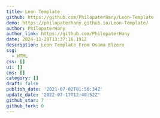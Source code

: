 ```yaml
---
title: Leon Template
github: https://github.com/PhilopaterHany/Leon-Template
demo: https://philopaterhany.github.io/Leon-Template/
author: PhilopaterHany
author_link: https://github.com/PhilopaterHany
date: 2024-11-28T13:37:16.191Z
description: Leon Template From Osama Elzero
ssg:
  - HTML
css: []
ui: []
cms: []
category: []
draft: false
publish_date: '2021-07-02T01:50:34Z'
update_date: '2022-07-17T12:40:52Z'
github_star: 7
github_fork: 0
---
```

